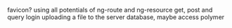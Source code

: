 favicon?
using all potentials of ng-route and ng-resource
  get, post and query
login
uploading a file to the server
database, maybe access
polymer